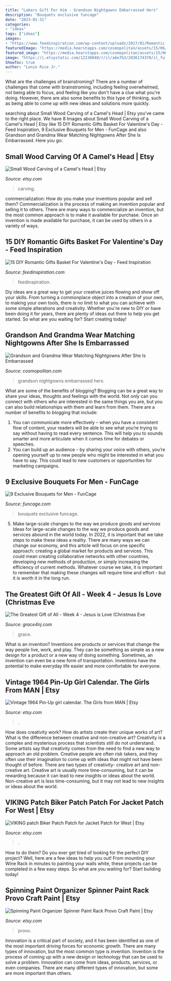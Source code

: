 ```yaml
---
title: "Lakers Gift For Him - Grandson Nightgowns Embarrassed Hers"
description: "Bouquets exclusive funcage"
date: "2023-01-31"
categories:
- "ideas"
tags: ["ideas"]
images:
- "https://www.feedinspiration.com/wp-content/uploads/2017/01/Romantic-Valentines-Day-Gifts-for-Him.jpg"
featuredImage: "https://media.hearstapps.com/cosmopolitan/assets/15/06/1024x1365/gallery_nrm_1422975233-jfcb5rj.jpg?width=480&amp;auto=webp&amp;optimize=medium"
featured_image: "https://media.hearstapps.com/cosmopolitan/assets/15/06/1024x1365/gallery_nrm_1422975233-jfcb5rj.jpg?width=480&amp;auto=webp&amp;optimize=medium"
image: "https://i.etsystatic.com/12236048/r/il/a6e7b3/2036174370/il_fullxfull.2036174370_thaj.jpg"
ShowToc: true
author: "Lonie Rice Jr."
---
```



What are the challenges of brainstroming?
There are a number of challenges that come with brainstroming, including feeling overwhelmed, not being able to focus, and feeling like you don't have a clue what you're doing. However, there are also some benefits to this type of thinking, such as being able to come up with new ideas and solutions more quickly.

	

		
searching about Small Wood Carving of a Camel&#039;s Head | Etsy you've came to the right place. We have 8 Images about Small Wood Carving of a Camel&#039;s Head | Etsy like 15 DIY Romantic Gifts Basket For Valentine&#039;s Day - Feed Inspiration, 9 Exclusive Bouquets for Men - FunCage and also Grandson and Grandma Wear Matching Nightgowns After She Is Embarrassed. Here you go:
		
    
## Small Wood Carving Of A Camel&#039;s Head | Etsy

<img loading=lazy src="https://i.etsystatic.com/8842070/r/il/ddfa18/545061083/il_fullxfull.545061083_dyns.jpg" onerror="this.onerror=null;this.src='https://tse4.mm.bing.net/th?id=OIP.-5Ku4cNd6uMC7dyzg_T5zgHaJ6&amp;pid=15.1';" alt="Small Wood Carving of a Camel&#039;s Head | Etsy">

_Source: etsy.com_

>carving. 

	

commercialization: How do you make your inventions popular and sell them?
Commercialization is the process of making an invention popular and selling it to others. There are many ways to commercialize an invention, but the most common approach is to make it available for purchase. Once an invention is made available for purchase, it can be used by others in a variety of ways.

    
## 15 DIY Romantic Gifts Basket For Valentine&#039;s Day - Feed Inspiration

<img loading=lazy src="https://www.feedinspiration.com/wp-content/uploads/2017/01/Romantic-Valentines-Day-Gifts-for-Him.jpg" onerror="this.onerror=null;this.src='https://tse3.mm.bing.net/th?id=OIP.hfXVpLIR0k6h4_TtaSB1-wHaLH&amp;pid=15.1';" alt="15 DIY Romantic Gifts Basket For Valentine&#039;s Day - Feed Inspiration">

_Source: feedinspiration.com_

>feedinspiration. 

	

Diy ideas are a great way to get your creative juices flowing and show off your skills. From turning a commonplace object into a creation of your own, to making your own tools, there is no limit to what you can achieve with some simple alterations and creativity. Whether you're new to DIY or have been doing it for years, there are plenty of ideas out there to help you get started. So what are you waiting for? Start creating today!

    
## Grandson And Grandma Wear Matching Nightgowns After She Is Embarrassed

<img loading=lazy src="https://media.hearstapps.com/cosmopolitan/assets/15/06/1024x1365/gallery_nrm_1422975233-jfcb5rj.jpg?width=480&amp;auto=webp&amp;optimize=medium" onerror="this.onerror=null;this.src='https://tse4.mm.bing.net/th?id=OIP.8rsGsn_-aWp8k41SHO8exQHaJ4&amp;pid=15.1';" alt="Grandson and Grandma Wear Matching Nightgowns After She Is Embarrassed">

_Source: cosmopolitan.com_

>grandson nightgowns embarrassed hers. 

	

What are some of the benefits of blogging?
Blogging can be a great way to share your ideas, thoughts and feelings with the world. Not only can you connect with others who are interested in the same things you are, but you can also build relationships with them and learn from them. There are a number of benefits to blogging that include: 
1) You can communicate more effectively – when you have a consistent flow of content, your readers will be able to see what you’re trying to say without having to read every sentence. This will help you to sounds smarter and more articulate when it comes time for debates or speeches. 
2) You can build up an audience – by sharing your voice with others, you’re opening yourself up to new people who might be interested in what you have to say. This could lead to new customers or opportunities for marketing campaigns.

    
## 9 Exclusive Bouquets For Men - FunCage

<img loading=lazy src="http://www.funcage.com/blog/wp-content/uploads/2013/03/Exclusive-Bouquets-for-Men-003.jpg" onerror="this.onerror=null;this.src='https://tse2.mm.bing.net/th?id=OIP.vBYvMEC6uSs-OIzvkYrhIgHaMa&amp;pid=15.1';" alt="9 Exclusive Bouquets for Men - FunCage">

_Source: funcage.com_

>bouquets exclusive funcage. 

	

5) Make large-scale changes to the way we produce goods and services
Ideas for large-scale changes to the way we produce goods and services abound in the world today. In 2022, it is important that we take steps to make these ideas a reality. There are many ways we can change our economy, and this article will focus on one specific approach: creating a global market for products and services. This could mean creating collaborative networks with other countries, developing new methods of production, or simply increasing the efficiency of current methods. Whatever course we take, it is important to remember that making these changes will require time and effort - but it is worth it in the long run.

    
## The Greatest Gift Of All - Week 4 - Jesus Is Love (Christmas Eve

<img loading=lazy src="https://www.grace4nj.com/wp-content/uploads/2016/12/JesusIsLove.jpg" onerror="this.onerror=null;this.src='https://tse1.mm.bing.net/th?id=OIP.Wqr8gS9-nLsFuSlw19bOjQHaKc&amp;pid=15.1';" alt="The Greatest Gift of All - Week 4 - Jesus is Love (Christmas Eve">

_Source: grace4nj.com_

>grace. 

	

What is an invention?
Inventions are products or services that change the way people live, work, and play. They can be something as simple as a new design for a product or a new way of doing something. Sometimes, an invention can even be a new form of transportation. Inventions have the potential to make everyday life easier and more comfortable for everyone.

    
## Vintage 1964 Pin-Up Girl Calendar. The Girls From MAN | Etsy

<img loading=lazy src="https://i.etsystatic.com/12115298/r/il/9fa85a/1210471802/il_1588xN.1210471802_ktpu.jpg" onerror="this.onerror=null;this.src='https://tse1.mm.bing.net/th?id=OIP.LLqKCxYXQUP3Dz5lkY8MRAHaJ3&amp;pid=15.1';" alt="Vintage 1964 Pin-Up girl calendar. The Girls from MAN | Etsy">

_Source: etsy.com_

>. 

	

How does creativity work? How do artists create their unique works of art? What is the difference between creative and non-creative art?
Creativity is a complex and mysterious process that scientists still do not understand. Some artists say that creativity comes from the need to find a new way to approach an old problem. Creative people are often risk takers, and they often use their imagination to come up with ideas that might not have been thought of before. There are two types of creativity- creative art and non-creative art. Creative art is usually more time-consuming, but it can be rewarding because it can lead to new insights or ideas about the world. Non-creative art is less time-consuming, but it may not lead to new insights or ideas about the world.

    
## VIKING Patch Biker Patch Patch For Jacket Patch For West | Etsy

<img loading=lazy src="https://i.etsystatic.com/21681790/r/il/015fcf/3027455906/il_1588xN.3027455906_eq6m.jpg" onerror="this.onerror=null;this.src='https://tse4.mm.bing.net/th?id=OIP.fUCgHF7mRlrlSbaVdJeQaQHaJ3&amp;pid=15.1';" alt="VIKING patch Biker Patch Patch for Jacket Patch for West | Etsy">

_Source: etsy.com_

>. 

	

How to do them?
Do you ever get tired of looking for the perfect DIY project? Well, here are a few ideas to help you out! From mounting your Wine Rack in minutes to painting your walls white, these projects can be completed in a few easy steps. So what are you waiting for? Start building today!

    
## Spinning Paint Organizer Spinner Paint Rack Provo Craft Paint | Etsy

<img loading=lazy src="https://i.etsystatic.com/12236048/r/il/a6e7b3/2036174370/il_fullxfull.2036174370_thaj.jpg" onerror="this.onerror=null;this.src='https://tse3.mm.bing.net/th?id=OIP.ac38oA5Np3IyDK_t5PmRlgHaJ4&amp;pid=15.1';" alt="Spinning Paint Organizer Spinner Paint Rack Provo Craft Paint | Etsy">

_Source: etsy.com_

>provo. 

	

Innovation is a critical part of society, and it has been identified as one of the most important driving forces for economic growth. There are many types of innovation, but the most common type is invention. Invention is the process of coming up with a new design or technology that can be used to solve a problem. Innovation can come from ideas, products, services, or even companies. There are many different types of innovation, but some are more important than others.

